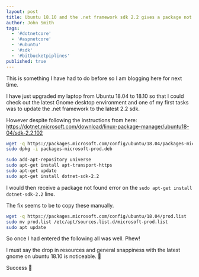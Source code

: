 ```yaml
---
layout: post
title: Ubuntu 18.10 and the .net framework sdk 2.2 gives a package not found error
author: John Smith
tags:
  - '#dotnetcore'
  - '#aspnetcore'
  - '#ubuntu'
  - '#sdk'
  - '#bitbucketpiplines'
published: true
---
```


This is something I have had to do before so I am blogging here for next time.

I have just upgraded my laptop from Ubuntu 18.04 to 18.10 so that I could check out the latest Gnome desktop environment and one of my first tasks was to update the .net framework to the latest 2.2 sdk.

However despite following the instructions from here: <https://dotnet.microsoft.com/download/linux-package-manager/ubuntu18-04/sdk-2.2.102>

```bash
wget -q https://packages.microsoft.com/config/ubuntu/18.04/packages-microsoft-prod.deb
sudo dpkg -i packages-microsoft-prod.deb

sudo add-apt-repository universe
sudo apt-get install apt-transport-https
sudo apt-get update
sudo apt-get install dotnet-sdk-2.2
```

I would then receive a package not found error on the ```sudo apt-get install dotnet-sdk-2.2``` line.

The fix seems to be to copy these manually.

```bash
wget -q https://packages.microsoft.com/config/ubuntu/18.04/prod.list
sudo mv prod.list /etc/apt/sources.list.d/microsoft-prod.list
sudo apt update
```

So once I had entered the following all was well. Phew!

I must say the drop in resources and general snappiness with the latest gnome on ubuntu 18.10 is noticeable.  🙌

Success 🎉

